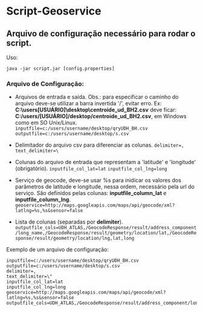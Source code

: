 Script-Geoservice
=================

## Arquivo de configuração necessário para rodar o script.


Uso:
```
java -jar script.jar [config.properties] 
```


### Arquivo de Configuração:

- Arquivos de entrada e saída. Obs.: para especificar o caminho do arquivo deve-se utilizar a barra invertida '/', evitar erro. Ex: **C:\users\[USUÁRIO]\desktop\centroide_ud_BH2.csv** deve ficar: **C:/users/[USUÁRIO]/desktop/centroide_ud_BH2.csv**, em Windows como em SO Unix/Linux.
 ``` inputfile=c:/users/username/desktop/qryUDH_BH.csv ``` 
 ``` outputfile=c:/users/username/desktop/s.csv ``` 
 
- Delimitador do arquivo csv para diferenciar as colunas.
 ``` delimiter=, ``` 
 ``` text_delimiter=\ ``` 
 
- Colunas do arquivo de entrada que representam a 'latitude' e 'longitude' (obrigatório).
 ``` inputfile_col_lat=lat ```
 ``` inputfile_col_lng=long ```
 
- Serviço de geocode, deve-se usar %s para inidicar os valores dos parâmetros de latitude e longitude, nessa ordem, necessário pela url do serviço. São definidos pelas colunas: **inputfile_column_lat** e **inputfile_column_lng**.
 ``` geoservice=http://maps.googleapis.com/maps/api/geocode/xml?latlng=%s,%s&sensor=false ```
 
- Lista de colunas (separadas por **delimiter**).
  ``` outputfile_cols=UDH_ATLAS,/GeocodeResponse/result/address_component/long_name,/GeocodeResponse/result/geometry/location/lat,/GeocodeResponse/result/geometry/location/lng,lat,long ``` 



Exemplo de um arquivo de configuração:
 ```
 inputfile=c:/users/username/desktop/qryUDH_BH.csv
 outputfile=c:/users/username/desktop/s.csv
 delimiter=,
 text_delimiter=\"
 inputfile_col_lat=lat
 inputfile_col_lng=long
 geoservice=http://maps.googleapis.com/maps/api/geocode/xml?latlng=%s,%s&sensor=false
 outputfile_cols=UDH_ATLAS,/GeocodeResponse/result/address_component/long_name,/GeocodeResponse/result/geometry/location/lat,/GeocodeResponse/result/geometry/location/lng,lat,long  
 ``` 

